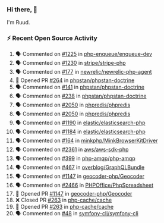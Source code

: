### Hi there, 👋

I'm Ruud.
 
### :zap: Recent Open Source Activity

<!--START_SECTION:activity-->
1. 🗣 Commented on [#1225](https://github.com/php-enqueue/enqueue-dev/issues/1225) in [php-enqueue/enqueue-dev](https://github.com/php-enqueue/enqueue-dev)
2. 🗣 Commented on [#1230](https://github.com/stripe/stripe-php/issues/1230) in [stripe/stripe-php](https://github.com/stripe/stripe-php)
3. 🗣 Commented on [#177](https://github.com/newrelic/newrelic-php-agent/issues/177) in [newrelic/newrelic-php-agent](https://github.com/newrelic/newrelic-php-agent)
4. 💪 Opened PR [#264](https://github.com/phpstan/phpstan-doctrine/pull/264) in [phpstan/phpstan-doctrine](https://github.com/phpstan/phpstan-doctrine)
5. 🗣 Commented on [#141](https://github.com/phpstan/phpstan-doctrine/issues/141) in [phpstan/phpstan-doctrine](https://github.com/phpstan/phpstan-doctrine)
6. 🗣 Commented on [#238](https://github.com/phpstan/phpstan-doctrine/issues/238) in [phpstan/phpstan-doctrine](https://github.com/phpstan/phpstan-doctrine)
7. 🗣 Commented on [#2050](https://github.com/phpredis/phpredis/issues/2050) in [phpredis/phpredis](https://github.com/phpredis/phpredis)
8. 🗣 Commented on [#2050](https://github.com/phpredis/phpredis/issues/2050) in [phpredis/phpredis](https://github.com/phpredis/phpredis)
9. 🗣 Commented on [#1190](https://github.com/elastic/elasticsearch-php/issues/1190) in [elastic/elasticsearch-php](https://github.com/elastic/elasticsearch-php)
10. 🗣 Commented on [#1184](https://github.com/elastic/elasticsearch-php/issues/1184) in [elastic/elasticsearch-php](https://github.com/elastic/elasticsearch-php)
11. 🗣 Commented on [#164](https://github.com/minkphp/MinkBrowserKitDriver/issues/164) in [minkphp/MinkBrowserKitDriver](https://github.com/minkphp/MinkBrowserKitDriver)
12. 🗣 Commented on [#2361](https://github.com/aws/aws-sdk-php/issues/2361) in [aws/aws-sdk-php](https://github.com/aws/aws-sdk-php)
13. 🗣 Commented on [#399](https://github.com/php-amqp/php-amqp/issues/399) in [php-amqp/php-amqp](https://github.com/php-amqp/php-amqp)
14. 🗣 Commented on [#467](https://github.com/overblog/GraphQLBundle/issues/467) in [overblog/GraphQLBundle](https://github.com/overblog/GraphQLBundle)
15. 🗣 Commented on [#1147](https://github.com/geocoder-php/Geocoder/issues/1147) in [geocoder-php/Geocoder](https://github.com/geocoder-php/Geocoder)
16. 🗣 Commented on [#2466](https://github.com/PHPOffice/PhpSpreadsheet/issues/2466) in [PHPOffice/PhpSpreadsheet](https://github.com/PHPOffice/PhpSpreadsheet)
17. 💪 Opened PR [#1147](https://github.com/geocoder-php/Geocoder/pull/1147) in [geocoder-php/Geocoder](https://github.com/geocoder-php/Geocoder)
18. ❌ Closed PR [#263](https://github.com/php-cache/cache/pull/263) in [php-cache/cache](https://github.com/php-cache/cache)
19. 💪 Opened PR [#263](https://github.com/php-cache/cache/pull/263) in [php-cache/cache](https://github.com/php-cache/cache)
20. 🗣 Commented on [#48](https://github.com/symfony-cli/symfony-cli/issues/48) in [symfony-cli/symfony-cli](https://github.com/symfony-cli/symfony-cli)
<!--END_SECTION:activity-->
